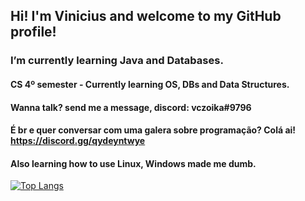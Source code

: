 ## Hi! I'm Vinicius and welcome to my GitHub profile!

### I’m currently learning Java and Databases.
#### CS 4º semester - Currently learning OS, DBs and Data Structures.
#### Wanna talk? send me a message, discord: vczoika#9796
#### É br e quer conversar com uma galera sobre programação? Colá ai! https://discord.gg/qydeyntwye
#### Also learning how to use Linux, Windows made me dumb.


[![Top Langs](https://github-readme-stats.vercel.app/api/top-langs/?username=vczoika&layout=compact&theme=synthwave)](https://github.com/vczoika/github-readme-stats)



